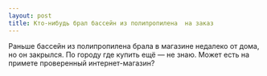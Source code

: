 ```yaml
---
layout: post 
title: Кто-нибудь брал бассейн из полипропилена  на заказ 
--- 
```

Раньше бассейн из полипропилена  брала в магазине недалеко от дома, но он закрылся. По городу где купить ещё — не знаю. Может есть на примете проверенный интернет-магазин?